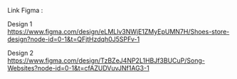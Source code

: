 Link Figma :

Design 1
https://www.figma.com/design/eLMLlv3NWjE1ZMyEpUMN7H/Shoes-store-design?node-id=0-1&t=QFjtHzdqh0J5SPFv-1

Design 2
https://www.figma.com/design/TzBZeJ4NP2L1HBJf3BUCuP/Song-Websites?node-id=0-1&t=cfAZUDVuvJNf1AG3-1
